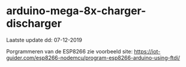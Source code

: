 # arduino-mega-8x-charger-discharger

Laatste update dd: 07-12-2019

Porgrammeren van de ESP8266 zie voorbeeld site: https://iot-guider.com/esp8266-nodemcu/program-esp8266-arduino-using-ftdi/
